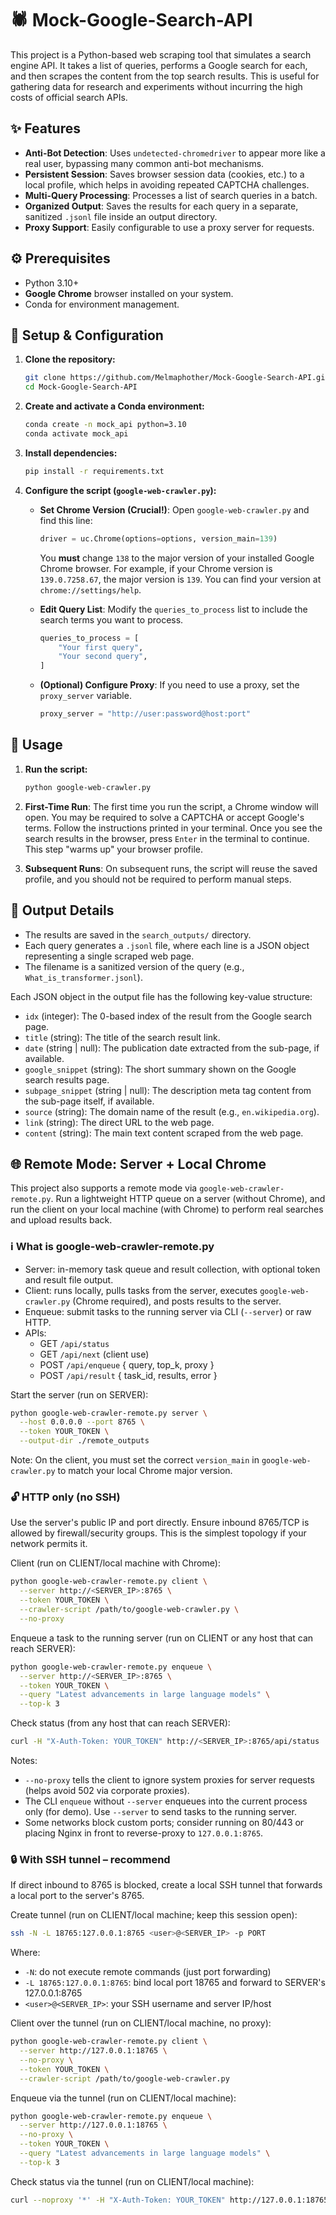 # 🕷️ Mock-Google-Search-API

This project is a Python-based web scraping tool that simulates a search engine API. It takes a list of queries, performs a Google search for each, and then scrapes the content from the top search results. This is useful for gathering data for research and experiments without incurring the high costs of official search APIs.

## ✨ Features

- **Anti-Bot Detection**: Uses `undetected-chromedriver` to appear more like a real user, bypassing many common anti-bot mechanisms.
- **Persistent Session**: Saves browser session data (cookies, etc.) to a local profile, which helps in avoiding repeated CAPTCHA challenges.
- **Multi-Query Processing**: Processes a list of search queries in a batch.
- **Organized Output**: Saves the results for each query in a separate, sanitized `.jsonl` file inside an output directory.
- **Proxy Support**: Easily configurable to use a proxy server for requests.

## ⚙️ Prerequisites

- Python 3.10+
- **Google Chrome** browser installed on your system.
- Conda for environment management.

## 🚀 Setup & Configuration

1.  **Clone the repository:**

    ```bash
    git clone https://github.com/Melmaphother/Mock-Google-Search-API.git
    cd Mock-Google-Search-API
    ```

2.  **Create and activate a Conda environment:**

    ```bash
    conda create -n mock_api python=3.10
    conda activate mock_api
    ```

3.  **Install dependencies:**

    ```bash
    pip install -r requirements.txt
    ```

4.  **Configure the script (`google-web-crawler.py`):**

    - **Set Chrome Version (Crucial!)**: Open `google-web-crawler.py` and find this line:

      ```python
      driver = uc.Chrome(options=options, version_main=139)
      ```

      You **must** change `138` to the major version of your installed Google Chrome browser. For example, if your Chrome version is `139.0.7258.67`, the major version is `139`. You can find your version at `chrome://settings/help`.

    - **Edit Query List**: Modify the `queries_to_process` list to include the search terms you want to process.
      ```python
      queries_to_process = [
          "Your first query",
          "Your second query",
      ]
      ```
    - **(Optional) Configure Proxy**: If you need to use a proxy, set the `proxy_server` variable.
      ```python
      proxy_server = "http://user:password@host:port"
      ```

## 🔧 Usage

1.  **Run the script:**

    ```bash
    python google-web-crawler.py
    ```

2.  **First-Time Run**: The first time you run the script, a Chrome window will open. You may be required to solve a CAPTCHA or accept Google's terms. Follow the instructions printed in your terminal. Once you see the search results in the browser, press `Enter` in the terminal to continue. This step "warms up" your browser profile.

3.  **Subsequent Runs**: On subsequent runs, the script will reuse the saved profile, and you should not be required to perform manual steps.

## 📝 Output Details

- The results are saved in the `search_outputs/` directory.
- Each query generates a `.jsonl` file, where each line is a JSON object representing a single scraped web page.
- The filename is a sanitized version of the query (e.g., `What_is_transformer.jsonl`).

Each JSON object in the output file has the following key-value structure:

- `idx` (integer): The 0-based index of the result from the Google search page.
- `title` (string): The title of the search result link.
- `date` (string | null): The publication date extracted from the sub-page, if available.
- `google_snippet` (string): The short summary shown on the Google search results page.
- `subpage_snippet` (string | null): The description meta tag content from the sub-page itself, if available.
- `source` (string): The domain name of the result (e.g., `en.wikipedia.org`).
- `link` (string): The direct URL to the web page.
- `content` (string): The main text content scraped from the web page.

## 🌐 Remote Mode: Server + Local Chrome

This project also supports a remote mode via `google-web-crawler-remote.py`. Run a lightweight HTTP queue on a server (without Chrome), and run the client on your local machine (with Chrome) to perform real searches and upload results back.

### ℹ️ What is google-web-crawler-remote.py

- Server: in-memory task queue and result collection, with optional token and result file output.
- Client: runs locally, pulls tasks from the server, executes `google-web-crawler.py` (Chrome required), and posts results to the server.
- Enqueue: submit tasks to the running server via CLI (`--server`) or raw HTTP.
- APIs:
  - GET `/api/status`
  - GET `/api/next` (client use)
  - POST `/api/enqueue` { query, top_k, proxy }
  - POST `/api/result` { task_id, results, error }

Start the server (run on SERVER):

```bash
python google-web-crawler-remote.py server \
  --host 0.0.0.0 --port 8765 \
  --token YOUR_TOKEN \
  --output-dir ./remote_outputs
```

Note: On the client, you must set the correct `version_main` in `google-web-crawler.py` to match your local Chrome major version.

### 🔓 HTTP only (no SSH)

Use the server's public IP and port directly. Ensure inbound 8765/TCP is allowed by firewall/security groups. This is the simplest topology if your network permits it.

Client (run on CLIENT/local machine with Chrome):

```bash
python google-web-crawler-remote.py client \
  --server http://<SERVER_IP>:8765 \
  --token YOUR_TOKEN \
  --crawler-script /path/to/google-web-crawler.py \
  --no-proxy
```

Enqueue a task to the running server (run on CLIENT or any host that can reach SERVER):

```bash
python google-web-crawler-remote.py enqueue \
  --server http://<SERVER_IP>:8765 \
  --token YOUR_TOKEN \
  --query "Latest advancements in large language models" \
  --top-k 3
```

Check status (from any host that can reach SERVER):

```bash
curl -H "X-Auth-Token: YOUR_TOKEN" http://<SERVER_IP>:8765/api/status
```

Notes:

- `--no-proxy` tells the client to ignore system proxies for server requests (helps avoid 502 via corporate proxies).
- The CLI `enqueue` without `--server` enqueues into the current process only (for demo). Use `--server` to send tasks to the running server.
- Some networks block custom ports; consider running on 80/443 or placing Nginx in front to reverse-proxy to `127.0.0.1:8765`.

### 🔒 With SSH tunnel – recommend

If direct inbound to 8765 is blocked, create a local SSH tunnel that forwards a local port to the server's 8765.

Create tunnel (run on CLIENT/local machine; keep this session open):

```bash
ssh -N -L 18765:127.0.0.1:8765 <user>@<SERVER_IP> -p PORT
```

Where:

- `-N`: do not execute remote commands (just port forwarding)
- `-L 18765:127.0.0.1:8765`: bind local port 18765 and forward to SERVER's 127.0.0.1:8765
- `<user>@<SERVER_IP>`: your SSH username and server IP/host

Client over the tunnel (run on CLIENT/local machine, no proxy):

```bash
python google-web-crawler-remote.py client \
  --server http://127.0.0.1:18765 \
  --no-proxy \
  --token YOUR_TOKEN \
  --crawler-script /path/to/google-web-crawler.py
```

Enqueue via the tunnel (run on CLIENT/local machine):

```bash
python google-web-crawler-remote.py enqueue \
  --server http://127.0.0.1:18765 \
  --no-proxy \
  --token YOUR_TOKEN \
  --query "Latest advancements in large language models" \
  --top-k 3
```

Check status via the tunnel (run on CLIENT/local machine):

```bash
curl --noproxy '*' -H "X-Auth-Token: YOUR_TOKEN" http://127.0.0.1:18765/api/status
```
